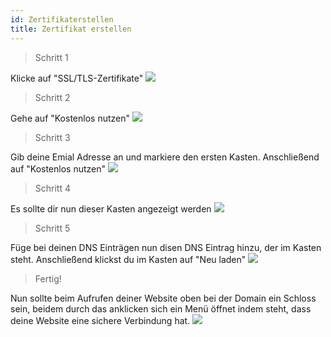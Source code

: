 ```yaml
---
id: Zertifikaterstellen
title: Zertifikat erstellen
---
```



> Schritt 1

Klicke auf "SSL/TLS-Zertifikate"
![](https://screen.magic-pics.tk/FOku9/jAxadUyu23.png/raw)

> Schritt 2

Gehe auf "Kostenlos nutzen"
![](https://screen.magic-pics.tk/FOku9/QuVOteti82.png/raw)

> Schritt 3

Gib deine Emial Adresse an und markiere den ersten Kasten. Anschließend auf "Kostenlos nutzen"
![](https://screen.magic-pics.tk/FOku9/FaWOwOzo52.png/raw)

> Schritt 4

Es sollte dir nun dieser Kasten angezeigt werden
![](https://screen.magic-pics.tk/FOku9/zeHuJOhu25.png/raw)

> Schritt 5 

Füge bei deinen DNS Einträgen nun disen DNS Eintrag hinzu, der im Kasten steht. Anschließend klickst du im Kasten auf "Neu laden"
![](https://screen.magic-pics.tk/FOku9/wIfuVuti34.png/raw)

> Fertig!

Nun sollte beim Aufrufen deiner Website oben bei der Domain ein Schloss sein, beidem durch das anklicken sich ein Menü öffnet indem steht, dass deine Website eine sichere Verbindung hat.
![](https://screen.magic-pics.tk/FOku9/gAQudUge19.png/raw)